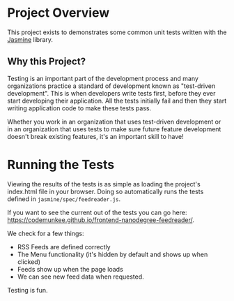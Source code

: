# Project Overview

This project exists to demonstrates some common unit tests written with the [Jasmine](https://jasmine.github.io/) library.

## Why this Project?

Testing is an important part of the development process and many organizations practice a standard of development known as "test-driven development". This is when developers write tests first, before they ever start developing their application. All the tests initially fail and then they start writing application code to make these tests pass.

Whether you work in an organization that uses test-driven development or in an organization that uses tests to make sure future feature development doesn't break existing features, it's an important skill to have!

# Running the Tests

Viewing the results of the tests is as simple as loading the project's index.html file in your browser. Doing so automatically runs the tests defined in `jasmine/spec/feedreader.js`.

If you want to see the current out of the tests you can go here: https://codemunkee.github.io/frontend-nanodegree-feedreader/.

We check for a few things:

- RSS Feeds are defined correctly
- The Menu functionality (it's hidden by default and shows up when clicked)
- Feeds show up when the page loads
- We can see new feed data when requested.

Testing is fun.

